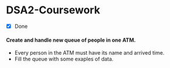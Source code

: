 # DSA2-Coursework

- [x] Done

#### Create and handle new queue of people in one ATM.

- Every person in the ATM must have its name and arrived time.
- Fill the queue with some exaples of data.